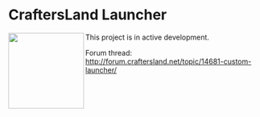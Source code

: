 # CraftersLand Launcher
<img src="http://forum.craftersland.net/public/style_images/5_logo.png" width="150" align="left"> 
This project is in active development. 

Forum thread: http://forum.craftersland.net/topic/14681-custom-launcher/

